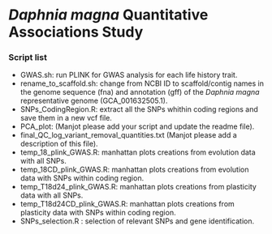# <i>Daphnia magna</i> Quantitative Associations Study

### Script list
* GWAS.sh: run PLINK for GWAS analysis for each life history trait.  
* rename_to_scaffold.sh: change from NCBI ID to scaffold/contig names in the genome sequence (fna) and annotation (gff) of the  <i>Daphnia magna</i> representative genome (GCA_001632505.1). 
* SNPs_CodingRegion.R: extract all the SNPs whithin coding regions and save them in a new vcf file.
* PCA_plot: (Manjot please add your script and update the readme file).
* final_QC_log_variant_removal_quantities.txt (Manjot please add a description of this file).
* temp_18_plink_GWAS.R: manhattan plots creations from evolution data with all SNPs.
* temp_18CD_plink_GWAS.R: manhattan plots creations from evolution data with SNPs within coding region.
* temp_T18d24_plink_GWAS.R: manhattan plots creations from plasticity data with all SNPs.
* temp_T18d24CD_plink_GWAS.R: manhattan plots creations from plasticity data with SNPs within coding region.
* SNPs_selection.R : selection of relevant SNPs and gene identification.

